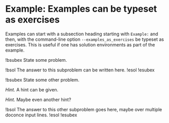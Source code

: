 <!-- !split -->
<!-- jupyter-book 02_20_testdoc.md -->
# Example: Examples can be typeset as exercises

<div id="Example"></div>

Examples can start with a subsection heading starting with `Example:`
and then, with the command-line option `--examples_as_exercises` be
typeset as exercises. This is useful if one has solution
environments as part of the example.

!bsubex
State some problem.

!bsol
The answer to this subproblem can be written here.
!esol
!esubex

!bsubex
State some other problem.

*Hint.* 
A hint can be given.



*Hint.* 
Maybe even another hint?



!bsol
The answer to this other subproblem goes here,
maybe over multiple doconce input lines.
!esol
!esubex

